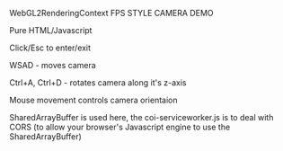 WebGL2RenderingContext FPS STYLE CAMERA DEMO



Pure HTML/Javascript


Click/Esc to enter/exit

WSAD - moves camera

Ctrl+A, Ctrl+D - rotates camera along it's z-axis

Mouse movement controls camera orientaion


SharedArrayBuffer is used here, the coi-serviceworker.js is to deal with CORS  (to allow your browser's Javascript engine to use the SharedArrayBuffer)
